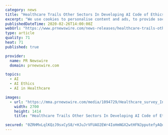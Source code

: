 ```yaml
---
category: news
title: "Healthcare Trails Other Sectors In Developing AI Code of Ethics"
excerpt: "We use cookies to personalise content and ads, to provide social media features and to analyse our traffic. We also share information about your use of our site with our social media, advertising and analytics partners."
publishedDateTime: 2020-02-26T14:00:00Z
webUrl: "https://www.prnewswire.com/news-releases/healthcare-trails-other-sectors-in-developing-ai-code-of-ethics-301010852.html"
type: article
quality: 71
heat: 71
published: true

provider:
  name: PR Newswire
  domain: prnewswire.com

topics:
  - AI
  - AI Ethics
  - AI in Healthcare

images:
  - url: "https://mma.prnewswire.com/media/1094729/Healthcare_survey_Infographic.jpg?p=facebook"
    width: 2700
    height: 1414
    title: "Healthcare Trails Other Sectors In Developing AI Code of Ethics"

secured: "0ZRHMxLqlKQzJ9sxCyS8/+HJuJrVFUAO2EWr4IoHmNGX2wtHFNJpputefyAQoUEfabO531Cg/rW5capmAEAoSbdkxJTvkMlbFcvO4gLi48TsLYF53FVH3PvEA2Trb0P8VH5cRW8t6m5yW3Kxmfhmu3YL8O6QiLl8r5btXvbcIEMmBl5y0kqK9ydacxY0u+wxbAIh6QASnoktvj1WTsWcsXdDEn9ej4wmzmrH3zxHp6wGLtxOogd6xmX9TlgPVwPEhsiwVqrF4ec6PXDdpCrkcIaKm62ODCRhQgGntjEP6Js/Fbjpp9SAvemSyasEJ4Nx7AilLExrNT9xmuj8IHOKxRSsOOVPZm6TJtheTa7/cwOKYFU90ib5zJ2OKjOr9fAxVeHBf7IBnq8L3lhe2pGu+ok82QtugPfxky21k9zpxug+L/dM+zb7uDItwLv/YEi0AzYst8gi7nPRNe9OCkiUKSdc+2+BKPILzV4XDZIPYL0=;rPa9NenOgF+VCKpLlNh/xg=="
---
```


